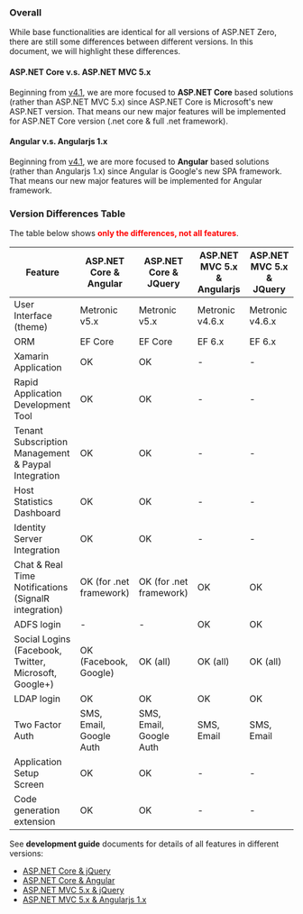 <!DOCTYPE html PUBLIC "-//W3C//DTD XHTML 1.0 Transitional//EN" "http://www.w3.org/TR/xhtml1/DTD/xhtml1-transitional.dtd">
<html xmlns="http://www.w3.org/1999/xhtml">

<head>
<meta content="text/html; charset=utf-8" http-equiv="Content-Type" />
<link type="text/css" rel="stylesheet" href="bootstrap.min.css" />
<title>Version Differences</title>
</head>

<body>

<h3 id="DocIntro">Overall</h3>
<p>While base functionalities are identical for all versions of ASP.NET Zero, 
there are still some differences between different versions. In this document, 
we will highlight these differences.</p>
<h4>ASP.NET Core v.s. ASP.NET MVC 5.x</h4>
<p>Beginning from <a href="Change-Logs">v4.1</a>, we are more focused to
<strong>ASP.NET Core</strong> based solutions (rather than ASP.NET MVC 5.x) 
since ASP.NET Core is Microsoft&#39;s new ASP.NET version. That means our new major 
features will be implemented for ASP.NET Core version (.net core &amp; full .net 
framework).</p>
<h4>Angular v.s. Angularjs 1.x</h4>
<p>Beginning from <a href="Change-Logs">v4.1</a>, we are more focused to 
<strong>Angular</strong> based solutions (rather than Angularjs 1.x) since Angular is Google&#39;s 
new SPA framework. That means our new major features will be implemented for 
Angular framework. </p>
<h3>Version Differences Table</h3>
<p>The table below shows <strong style="color: red">only the differences, not all features</strong>.</p>

<table class="table">
<thead>
<tr>
	<th>Feature</th>
	<th>ASP.NET Core &amp; Angular</th>
	<th>ASP.NET Core &amp; JQuery</th>
	<th>ASP.NET MVC 5.x &amp; Angularjs</th>
	<th>ASP.NET MVC 5.x &amp; JQuery</th>
</tr>
</thead>
<tbody>
<tr>
	<td>User Interface (theme)</td>
	<td>Metronic v5.x</td>
	<td>Metronic v5.x</td>
	<td>Metronic v4.6.x</td>
	<td>Metronic v4.6.x</td>
</tr>
	<tr>
	<td>ORM</td>
	<td>EF Core</td>
	<td>EF Core</td>
	<td>EF 6.x</td>
	<td>EF 6.x</td>
	</tr>
<tr>
	<td>Xamarin Application</td>
	<td>OK</td>
	<td>OK</td>
	<td>-</td>
	<td>-</td>
</tr>
<tr>
	<td>Rapid Application Development Tool</td>
	<td>OK</td>
	<td>OK</td>
	<td>-</td>
	<td>-</td>
</tr>
<tr>
	<td style="height: 37px">Tenant Subscription Management &amp; Paypal Integration</td>
	<td style="height: 37px">OK</td>
	<td style="height: 37px">OK</td>
	<td style="height: 37px">-</td>
	<td style="height: 37px">-</td>
</tr>
<tr>
	<td>Host Statistics Dashboard</td>
	<td>OK</td>
	<td>OK</td>
	<td>-</td>
	<td>-</td>
</tr>
<tr>
	<td>Identity Server Integration</td>
	<td>OK</td>
	<td>OK</td>
	<td>-</td>
	<td>-</td>
</tr>
<tr>
	<td>Chat &amp; Real Time Notifications (SignalR integration)</td>
	<td>OK (for .net framework)</td>
	<td>OK (for .net framework)</td>
	<td>OK</td>
	<td>OK</td>
</tr>
<tr>
	<td>ADFS login</td>
	<td>-</td>
	<td>-</td>
	<td>OK</td>
	<td>OK</td>
</tr>
<tr>
	<td>Social Logins (Facebook, Twitter, Microsoft, Google+)</td>
	<td>OK (Facebook, Google)</td>
	<td>OK (all)</td>
	<td>OK (all)</td>
	<td>OK (all)</td>
</tr>
<tr>
	<td>LDAP login</td>
	<td>OK</td>
	<td>OK</td>
	<td>OK</td>
	<td>OK</td>
</tr>
<tr>
	<td>Two Factor Auth</td>
	<td>SMS, Email, Google Auth</td>
	<td>SMS, Email, Google Auth</td>
	<td>SMS, Email</td>
	<td>SMS, Email</td>
</tr>
<tr>
	<td>Application Setup Screen</td>
	<td>OK</td>
	<td>OK</td>
	<td>-</td>
	<td>-</td>
</tr>
<tr>
	<td>Code generation extension</td>
	<td>OK</td>
	<td>OK</td>
	<td>-</td>
	<td>-</td>
</tr>
</tbody>
</table>

<p>See <strong>development guide</strong> documents for details of all features 
in different versions:</p>
<ul>
	<li><a href="Development-Guide-Core">ASP.NET Core &amp; jQuery</a></li>
	<li><a href="Development-Guide-Angular">ASP.NET Core &amp; Angular</a></li>
	<li><a href="Development-Guide-Mvc-Angularjs">ASP.NET MVC 5.x &amp; jQuery</a></li>
	<li><a href="Development-Guide-Mvc-Angularjs">ASP.NET MVC 5.x &amp; Angularjs 1.x</a></li>
</ul>
</body>

</html>
